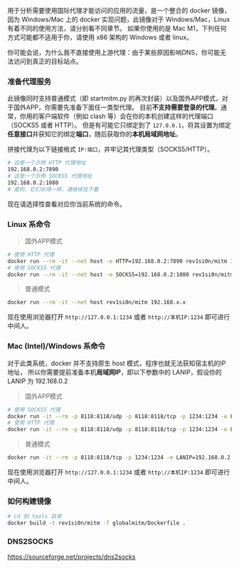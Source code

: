 用于分析需要使用国际代理才能访问的应用的流量，是一个整合的 docker 镜像，
因为 Windows/Mac 上的 docker 实现问题，此镜像对于 Windows/Mac，Linux 有着不同的使用方法，请分别看不同章节。
如果你使用的是 Mac M1，下列任何方式可能都不适用于你，请使用 x86 架构的 Windows 或者 linux。

你可能会说，为什么我不直接使用上游代理：由于某些原因影响DNS，你可能无法访问到真正的目标站点。

### 准备代理服务

此镜像同时支持普通模式（即 startmitm.py 的再次封装）以及国外APP模式，对于国外APP，你需要先准备下面任一类型代理。
目前**不支持需要登录的代理**。通常，你用的客户端软件（例如 clash 等）会在你的本机创建这样的代理端口（SOCKS5 或者 HTTP）。
但是有可能它只绑定到了 `127.0.0.1`，将其设置为绑定**任意接口**并获知它的绑定**端口**，随后获取你的**本机局域网地址**。

拼接代理为以下链接格式 `IP:端口`，并牢记其代理类型（SOCKS5/HTTP）。

```bash
# 这是一个示例 HTTP 代理地址
192.168.0.2:7890
# 这是一个示例 SOCKS5 代理地址
192.168.0.2:1080
# 是的，它们长得一样，请继续往下看
```

现在请选择性查看对应你当前系统的命令。

### Linux 系命令

> 国外APP模式

```bash
# 使用 HTTP 代理
docker run --rm -it --net host -e HTTP=192.168.0.2:7890 rev1si0n/mitm 192.168.x.x
# 使用 SOCKS5 代理
docker run --rm -it --net host -e SOCKS5=192.168.0.2:1080 rev1si0n/mitm 192.168.x.x
```

> 普通模式

```bash
docker run --rm -it --net host rev1si0n/mitm 192.168.x.x
```

现在使用浏览器打开 `http://127.0.0.1:1234` 或者 `http://本机IP:1234` 即可进行中间人。

### Mac (Intel)/Windows 系命令

对于此类系统，docker 并不支持原生 host 模式，程序也就无法获知宿主机的IP地址，
所以你需要提前准备本机**局域网IP**，即以下参数中的 LANIP，假设你的 LANIP 为 192.168.0.2

> 国外APP模式

```bash
# 使用 SOCKS5 代理
docker run -it --rm -p 8118:8118/udp -p 8118:8118/tcp -p 1234:1234 -e LANIP=192.168.0.2 -e SOCKS5=192.168.0.2:1080 rev1si0n/mitm 192.168.x.x
# 使用 HTTP 代理
docker run -it --rm -p 8118:8118/udp -p 8118:8118/tcp -p 1234:1234 -e LANIP=192.168.0.2 -e HTTP=192.168.0.2:7890 rev1si0n/mitm 192.168.x.x
```

> 普通模式

```bash
docker run -it --rm -p 8118:8118/tcp -p 1234:1234 -e LANIP=192.168.0.2 rev1si0n/mitm 192.168.x.x
```

现在使用浏览器打开 `http://127.0.0.1:1234` 或者 `http://本机IP:1234` 即可进行中间人。

### 如何构建镜像

```bash
# cd 到 tools 目录
docker build -t rev1si0n/mitm -f globalmitm/Dockerfile .
```

### DNS2SOCKS

https://sourceforge.net/projects/dns2socks
